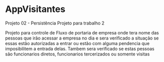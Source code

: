 # AppVisitantes

Projeto 02 - Persistência
Projeto para trabalho 2

Projeto para controle de Fluxo de portaria de empresa
onde tera nome das pessoas que irão acessar a empresa no
dia e sera verificado a situação se essas estão autorizadas a entrar ou estão com alguma pendencia que imposibilitem a entrada delas.
Tambem sera verificado se estas pessoas são funcionarios diretos, funcionarios tercerizados ou somente visitas
